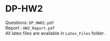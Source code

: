 # DP-HW2
Questions: `DP_HW02.pdf`\
Report : `HW2_Report.pdf`\
All latex files are available in `Latex_Files` folder.